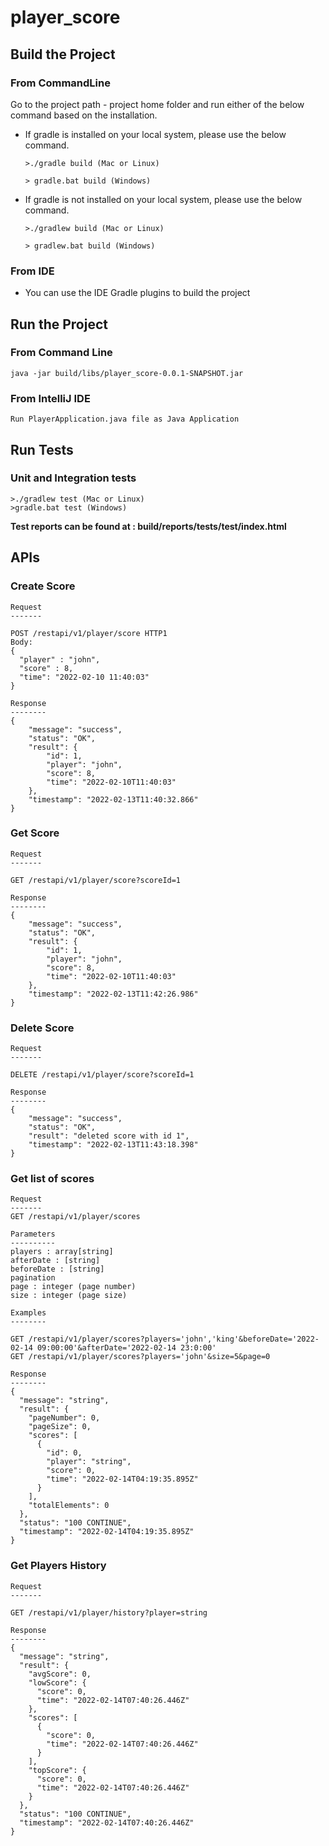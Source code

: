 # player_score

## Build the Project

### From CommandLine

Go to the project path - project home folder and run either of the below command based on the installation.

* If gradle is installed on your local system, please use the below command.

      >./gradle build (Mac or Linux)

      > gradle.bat build (Windows)

* If gradle is not installed on your local system, please use the below command.

      >./gradlew build (Mac or Linux)
     
      > gradlew.bat build (Windows)

### From IDE
* You can use the IDE Gradle plugins to build the project

## Run the Project

### From Command Line

```java -jar build/libs/player_score-0.0.1-SNAPSHOT.jar```

### From IntelliJ IDE

```Run PlayerApplication.java file as Java Application```
## Run Tests

### Unit and Integration tests

    >./gradlew test (Mac or Linux)
    >gradle.bat test (Windows)

**Test reports can be found at : build/reports/tests/test/index.html**

## APIs

### Create Score
```
Request
-------

POST /restapi/v1/player/score HTTP1
Body:
{
  "player" : "john",
  "score" : 8,
  "time": "2022-02-10 11:40:03"
}

Response
--------
{
    "message": "success",
    "status": "OK",
    "result": {
        "id": 1,
        "player": "john",
        "score": 8,
        "time": "2022-02-10T11:40:03"
    },
    "timestamp": "2022-02-13T11:40:32.866"
}
```

### Get Score
```
Request
-------

GET /restapi/v1/player/score?scoreId=1

Response
--------
{
    "message": "success",
    "status": "OK",
    "result": {
        "id": 1,
        "player": "john",
        "score": 8,
        "time": "2022-02-10T11:40:03"
    },
    "timestamp": "2022-02-13T11:42:26.986"
}
```
### Delete Score
```
Request
-------

DELETE /restapi/v1/player/score?scoreId=1

Response
--------
{
    "message": "success",
    "status": "OK",
    "result": "deleted score with id 1",
    "timestamp": "2022-02-13T11:43:18.398"
}
```

### Get list of scores

```
Request
-------
GET /restapi/v1/player/scores

Parameters
----------
players : array[string]
afterDate : [string]
beforeDate : [string]
pagination
page : integer (page number)
size : integer (page size)

Examples
--------

GET /restapi/v1/player/scores?players='john','king'&beforeDate='2022-02-14 09:00:00'&afterDate='2022-02-14 23:0:00'
GET /restapi/v1/player/scores?players='john'&size=5&page=0

Response
--------
{
  "message": "string",
  "result": {
    "pageNumber": 0,
    "pageSize": 0,
    "scores": [
      {
        "id": 0,
        "player": "string",
        "score": 0,
        "time": "2022-02-14T04:19:35.895Z"
      }
    ],
    "totalElements": 0
  },
  "status": "100 CONTINUE",
  "timestamp": "2022-02-14T04:19:35.895Z"
}
```

### Get Players History

```
Request
-------

GET /restapi/v1/player/history?player=string

Response
--------
{
  "message": "string",
  "result": {
    "avgScore": 0,
    "lowScore": {
      "score": 0,
      "time": "2022-02-14T07:40:26.446Z"
    },
    "scores": [
      {
        "score": 0,
        "time": "2022-02-14T07:40:26.446Z"
      }
    ],
    "topScore": {
      "score": 0,
      "time": "2022-02-14T07:40:26.446Z"
    }
  },
  "status": "100 CONTINUE",
  "timestamp": "2022-02-14T07:40:26.446Z"
}
```